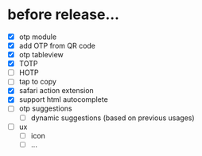# before release...

- [x] otp module
- [x] add OTP from QR code
- [x] otp tableview
- [x] TOTP
- [ ] HOTP
- [ ] tap to copy
- [x] safari action extension
- [x] support html autocomplete
- [ ] otp suggestions
  - [ ] dynamic suggestions (based on previous usages)
- [ ] ux
  - [ ] icon
  - [ ] ...
